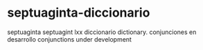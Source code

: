 # septuaginta-diccionario
septuaginta septuagint lxx diccionario dictionary. conjunciones en desarrollo conjunctions under development 
